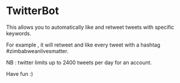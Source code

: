 # TwitterBot

This allows you to automatically like and retweet tweets with specific keywords.

For example , it will retweet and like every tweet with a hashtag #zimbabweanlivesmatter.

NB : twitter limits up to 2400 tweets per day for an account.

Have fun :)

